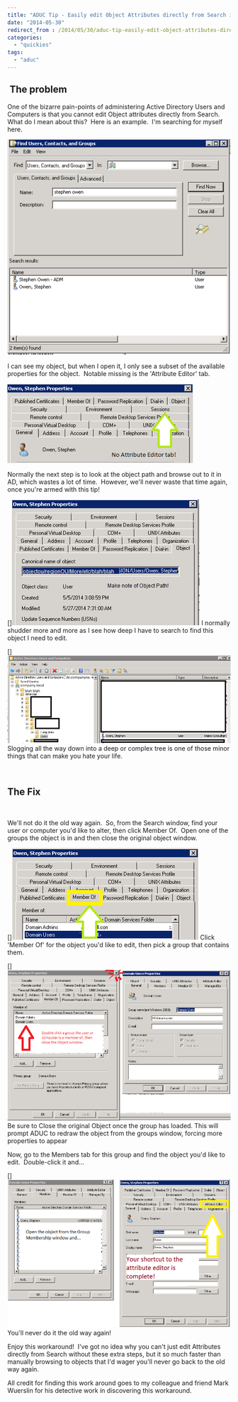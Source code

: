 ```yaml
---
title: "ADUC Tip - Easily edit Object Attributes directly from Search in Users and Computers"
date: "2014-05-30"
redirect_from : /2014/05/30/aduc-tip-easily-edit-object-attributes-directly-from-search-in-users-and-computers
categories: 
  - "quickies"
tags: 
  - "aduc"
---
```


##  The problem

One of the bizarre pain-points of administering Active Directory Users and Computers is that you cannot edit Object attributes directly from Search.  What do I mean about this?  Here is an example.  I'm searching for myself here.

![ADUC - Workaround - 01](../assets/images/2014/05/images/aduc-workaround-01.png)

I can see my object, but when I open it, I only see a subset of the available properties for the object.  Notable missing is the 'Attribute Editor' tab.

![ADUC - Workaround - 02](../assets/images/2014/05/images/aduc-workaround-02.png)

Normally the next step is to look at the object path and browse out to it in AD, which wastes a lot of time.  However, we'll never waste that time again, once you're armed with this tip!

[]![ADUC - Workaround - 03](../assets/images/2014/05/images/aduc-workaround-03.png) I normally shudder more and more as I see how deep I have to search to find this object I need to edit.

[]![ADUC - Workaround - 04](../assets/images/2014/05/images/aduc-workaround-04.png) Slogging all the way down into a deep or complex tree is one of those minor things that can make you hate your life.

 

## The Fix

 

We'll not do it the old way again.  So, from the Search window, find your user or computer you'd like to alter, then click Member Of.  Open one of the groups the object is in and then close the original object window.

[]![ADUC - Workaround - 05](../assets/images/2014/05/images/aduc-workaround-05.png) Click 'Member Of' for the object you'd like to edit, then pick a group that contains them.

[]![ADUC - Workaround - 06](../assets/images/2014/05/images/aduc-workaround-06.png) Be sure to Close the original Object once the group has loaded. This will prompt ADUC to redraw the object from the groups window, forcing more properties to appear

Now, go to the Members tab for this group and find the object you'd like to edit.  Double-click it and…

[]![ADUC - Workaround - 07](../assets/images/2014/05/images/aduc-workaround-07.png) You'll never do it the old way again!

Enjoy this workaround!  I've got no idea why you can't just edit Attributes directly from Search without these extra steps, but it so much faster than manually browsing to objects that I'd wager you'll never go back to the old way again.

All credit for finding this work around goes to my colleague and friend Mark Wuerslin for his detective work in discovering this workaround.
